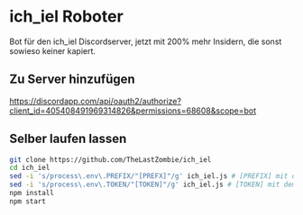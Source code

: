# ich_iel Roboter

Bot für den ich_iel Discordserver, jetzt mit 200% mehr Insidern, die sonst sowieso keiner kapiert.

## Zu Server hinzufügen

https://discordapp.com/api/oauth2/authorize?client_id=405408491969314826&permissions=68608&scope=bot

## Selber laufen lassen

```bash
git clone https://github.com/TheLastZombie/ich_iel
cd ich_iel
sed -i 's/process\.env\.PREFIX/"[PREFX]"/g' ich_iel.js # [PREFIX] mit dem gewünschten Prefix ersetzen
sed -i 's/process\.env\.TOKEN/"[TOKEN]"/g' ich_iel.js # [TOKEN] mit dem Discord-Bot-Token ersetzen
npm install
npm start
```
